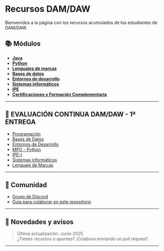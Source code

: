 # Recursos DAM/DAW

Bienvenidos a la página con los recursos acumulados de los estudiantes de DAM/DAW.


## 📚 **Módulos**

- [**Java**](Java/index.md)
- [**Python**](Python/index.md)
- [**Lenguajes de marcas**](<Lenguajes de Marcas y Sistemas de Gestión de la Información/index.md>)
- [**Bases de datos**](<Bases de Datos/index.md>)
- [**Entornos de desarrollo**](<Entornos de Desarrollo/index.md>)
- [**Sistemas informáticos**](<Sistemas Informáticos/index.md>)
- [**IPE**](<Itinerario Personal para la Empleabilidad/index.md>)
- [**Certificaciones y Formación Complementaria**](<Certificaciones y Formación Complementaria/index.md>)

---

## 📝 **EVALUACIÓN CONTINUA DAM/DAW - 1ª ENTREGA**

- [Programación](https://jordicido.github.io/recursosDAMDAW/eva_continua/)
- [Bases de Datos](/docs/eva_continua.md#-proyecto-1-bases-de-datos)
- [Entornos de Desarrollo](eva_continua.md#eva_endes_1)
- [MPO - Python](eva_continua.md#eva_mpo_1)
- [IPE-I](eva_continua.md#eva_ipe_1)
- [Sistemas informáticos](eva_continua.md#️eva_inf_1)
- [Lenguaje de Marcas](/docs/eva_continua.md#️-proyecto-1-lenguaje-de-marcas-sitio-web-responsive)

---

## 🤝 Comunidad

- [Grupo de Discord](https://discord.gg/WBPJua2j)
- [Guía para colaborar en este repositorio](https://github.com/jordicido/recursosDAMDAW)

---
## 📢 Novedades y avisos

> Última actualización: Junio 2025  
> ¿Tienes recursos o apuntes? ¡Colabora enviando un pull request!

---
